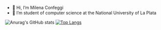 - 👋 Hi, I’m Milena Confeggi
- 🌱 I’m student of computer science at the National University of La Plata



![Anurag's GitHub stats](https://github-readme-stats.vercel.app/api?username=anuraghazra&show_icons=true&theme=cobalt) [![Top Langs](https://github-readme-stats.vercel.app/api/top-langs/?username=MilenaConfeggi)](https://github.com/anuraghazra/github-readme-stats)

